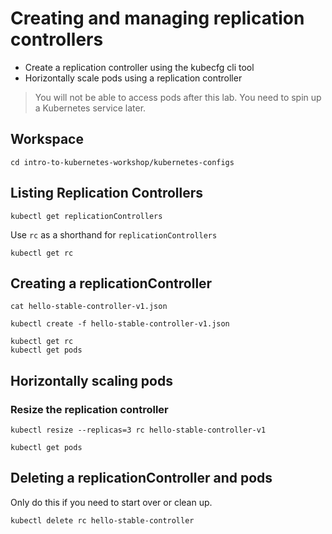 # Creating and managing replication controllers

* Create a replication controller using the kubecfg cli tool
* Horizontally scale pods using a replication controller

> You will not be able to access pods after this lab. You need to spin up a Kubernetes service later.

## Workspace

```
cd intro-to-kubernetes-workshop/kubernetes-configs
```

## Listing Replication Controllers

```
kubectl get replicationControllers
```

Use `rc` as a shorthand for `replicationControllers`

```
kubectl get rc
```

## Creating a replicationController

```
cat hello-stable-controller-v1.json
```

```
kubectl create -f hello-stable-controller-v1.json
```

```
kubectl get rc
kubectl get pods
```

## Horizontally scaling pods

### Resize the replication controller

```
kubectl resize --replicas=3 rc hello-stable-controller-v1
```

```
kubectl get pods
```

## Deleting a replicationController and pods

Only do this if you need to start over or clean up.

```
kubectl delete rc hello-stable-controller
```
